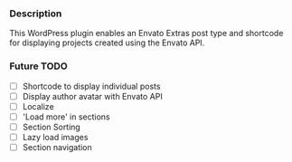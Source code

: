 ### Description

This WordPress plugin enables an Envato Extras post type and shortcode for displaying projects created using the Envato API.

### Future TODO
- [ ] Shortcode to display individual posts
- [ ] Display author avatar with Envato API
- [ ] Localize
- [ ] 'Load more' in sections
- [ ] Section Sorting
- [ ] Lazy load images
- [ ] Section navigation

